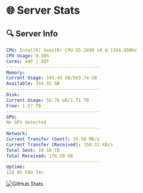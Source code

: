 # 🌐 Server Stats
## 🔍 Server Info
```yaml
CPU: Intel(R) Xeon(R) CPU E5-2699 v4 @ 1304.95MHz
CPU Usage: 0.30%
Cores: 44P | 88T
-----------------------------------
Memory:
Current Usage: 145.40 GB/503.74 GB
Available: 354.92 GB
-----------------------------------
Disk:
Current Usage: 58.76 GB/1.71 TB
Free: 1.57 TB
-----------------------------------
GPU:
No GPU detected
-----------------------------------
Network:
Current Transfer (Sent): 19.50 MB/s
Current Transfer (Received): 150.31 KB/s
Total Sent: 19.10 TB
Total Received: 176.59 GB
-----------------------------------
Uptime:
12d 0h 58m 34s
```
![GitHub Stats](https://img.shields.io/badge/Updated-2025-03-19_22:21:23-blue)